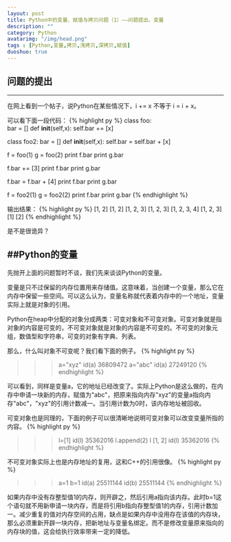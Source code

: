 ```yaml
---
layout: post
title: Python中的变量、赋值与拷贝问题（1）——问题提出、变量
description: ""
category: Python
avatarimg: "/img/head.png"
tags : [Python,变量,拷贝,浅拷贝,深拷贝,赋值]
duoshuo: true
---
```


## 问题的提出
----------
在网上看到一个帖子，说Python在某些情况下，i += x 不等于 i = i + x。

可以看下面一段代码：
{% highlight py %}
class foo:  
     bar = []
     def __init__(self,x):
         self.bar += [x]


class foo2:
     bar = []
     def __init__(self,x):
          self.bar = self.bar + [x]

f = foo(1)
g = foo(2)
print f.bar
print g.bar 

f.bar += [3]
print f.bar
print g.bar

f.bar = f.bar + [4]
print f.bar
print g.bar

f = foo2(1)
g = foo2(2)
print f.bar 
print g.bar 
{% endhighlight %}

输出结果：
{% highlight py %}
[1, 2]
[1, 2]
[1, 2, 3]
[1, 2, 3]
[1, 2, 3, 4]
[1, 2, 3]
[1]
[2]
{% endhighlight %}

是不是很诡异？

##Python的变量
----------
先抛开上面的问题暂时不谈，我们先来谈谈Python的变量。

变量是只不过保留的内存位置用来存储值。这意味着，当创建一个变量，那么它在内存中保留一些空间。可以这么认为，变量名称就代表着内存中的一个地址，变量实际上就是对象的引用。

Python在heap中分配的对象分成两类：可变对象和不可变对象。可变对象就是指对象的内容是可变的，不可变对象就是对象的内容是不可变的。不可变的对象元组，数值型和字符串，可变的对象有字典、列表。

那么，什么叫对象不可变呢？我们看下面的例子。
{% highlight py %}
>>> a="xyz"
>>> id(a)
36809472
>>> a="abc"
>>> id(a)
27249120
{% endhighlight %}

可以看到，同样是变量a，它的地址已经改变了。实际上Python是这么做的，在内存中申请一块新的内存，赋值为"abc"，把原来指向内存"xyz"的变量a指向内存"abc"，"xyz"的引用计数减一。当引用计数为0时，该内存地址被回收。

可变对象也是同理的，下面的例子可以很清晰地说明可变对象可以改变变量所指的内容。
{% highlight py %}
>>> l=[1]
>>> id(l)
35362016
>>> l.append(2)
>>> l
[1, 2]
>>> id(l)
35362016
{% endhighlight %}

不可变对象实际上也是内存地址的复用，这和C++的引用很像。
{% highlight py %}
>>> a=1
>>> b=1
>>> id(a)
25511144
>>> id(b)
25511144
{% endhighlight %}

如果内存中没有存整型值1的内存，则开辟之，然后引用a指向该内存。此时b=1这个语句就不用新申请一块内存，而是将引用b指向存整型值1的内存，引用计数加一。减少重复的值对内存空间的占用，缺点是如果内存中没用存在该值的内存块，那么必须重新开辟一块内存，把新地址与变量名绑定。而不是修改变量原来指向的内存块的值，这会给执行效率带来一定的降低。



